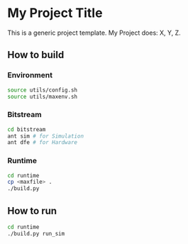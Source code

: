 # My Project Title

This is a generic project template. My Project does: X, Y, Z.


## How to build

### Environment
```bash
source utils/config.sh
source utils/maxenv.sh
```


### Bitstream
```bash
cd bitstream
ant sim # for Simulation
ant dfe # for Hardware
```


### Runtime
```bash
cd runtime
cp <maxfile> .
./build.py
```


## How to run
```bash
cd runtime
./build.py run_sim
```

